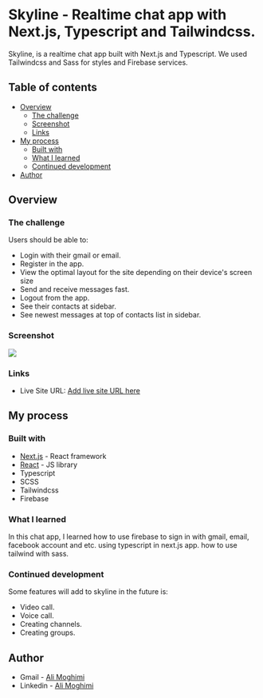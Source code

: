 # Skyline - Realtime chat app with Next.js, Typescript and Tailwindcss.

Skyline, is a realtime chat app built with Next.js and Typescript. We used Tailwindcss and Sass for styles and Firebase services.

## Table of contents

- [Overview](#overview)
  - [The challenge](#the-challenge)
  - [Screenshot](#screenshot)
  - [Links](#links)
- [My process](#my-process)
  - [Built with](#built-with)
  - [What I learned](#what-i-learned)
  - [Continued development](#continued-development)
- [Author](#author)


## Overview

### The challenge

Users should be able to:

- Login with their gmail or email.
- Register in the app.
- View the optimal layout for the site depending on their device's screen size
- Send and receive messages fast.
- Logout from the app.
- See their contacts at sidebar.
- See newest messages at top of contacts list in sidebar.

### Screenshot

![](./screenshot.jpg)


### Links

- Live Site URL: [Add live site URL here](https://your-live-site-url.com)

## My process

### Built with

- [Next.js](https://nextjs.org/) - React framework
- [React](https://reactjs.org/) - JS library
- Typescript
- SCSS 
- Tailwindcss
- Firebase


### What I learned

In this chat app, I learned how to use firebase to sign in with gmail, email, facebook account and etc. using typescript in next.js app. how to use tailwind with sass. 

<!-- To see how you can add code snippets, see below:

```html
<h1>Some HTML code I'm proud of</h1>
```
```css
.proud-of-this-css {
  color: papayawhip;
}
```
```js
const proudOfThisFunc = () => {
  console.log('🎉')
}
``` -->

### Continued development

Some features will add to skyline in the future is:
- Video call.
- Voice call.
- Creating channels.
- Creating groups.


## Author

- Gmail - [Ali Moghimi](alimoqimi97@gmail.com)
- Linkedin - [Ali Moghimi](https://www.linkedin.com/in/ali-moghimi-842464174/)

